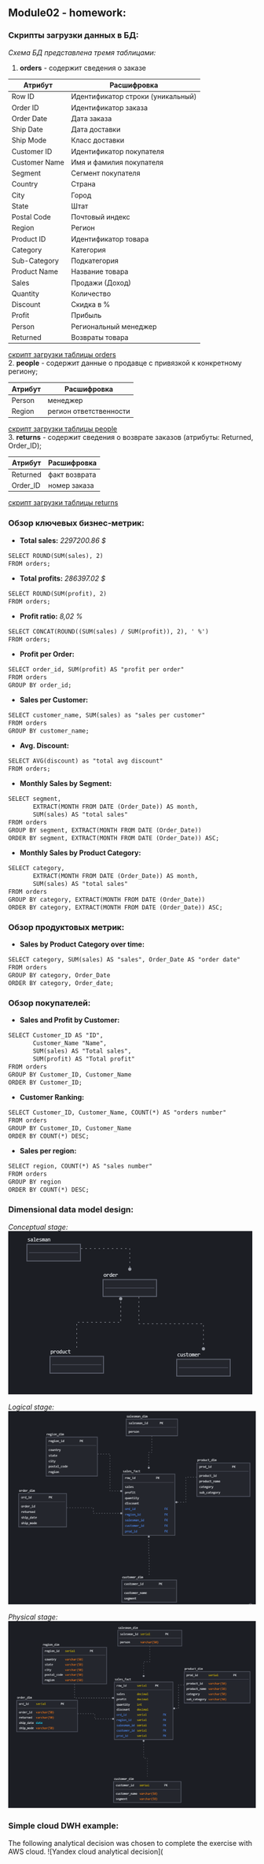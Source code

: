 ## Module02 - homework:

### Cкрипты загрузки данных в БД:
*Схема БД представлена тремя таблицами:* </br>
1. **orders** - содержит сведения о заказе </br> 

|Атрибут|Расшифровка|
|---|---|
|Row ID|Идентификатор строки (уникальный)|
|Order ID|Идентификатор заказа|
|Order Date|Дата заказа|
|Ship Date|Дата доставки|
|Ship Mode|Класс доставки|
|Customer ID|Идентификатор покупателя|
|Customer Name|Имя и фамилия покупателя|
|Segment|Сегмент покупателя|
|Country|Страна|
|City|Город |
|State|Штат|
|Postal Code|Почтовый индекс|
|Region|	Регион|
|Product ID|	Идентификатор товара|
|Category|	Категория|
|Sub-Category|	Подкатегория|
|Product Name|	Название товара|
|Sales|	Продажи (Доход)|
|Quantity|	Количество|
|Discount|	Скидка в %|
|Profit|	Прибыль|
|Person|	Региональный менеджер|
|Returned|	Возвраты товара|

[скрипт загрузки таблицы orders](https://github.com/alex97iv/DE-content/blob/main/data-learn-course/module02/scripts/orders.sql) </br> 
2. **people** - содержит данные о продавце с привязкой к конкретному региону; </br> 

|Атрибут|Расшифровка|
|---|---|
|Person|менеджер|
|Region|регион ответственности|

[скрипт загрузки таблицы people](https://github.com/alex97iv/DE-content/blob/main/data-learn-course/module02/scripts/people.sql) </br>
3. **returns** - содержит сведения о возврате заказов (атрибуты: Returned, Order_ID); </br> 

|Атрибут|Расшифровка|
|---|---|
|Returned|факт возврата|
|Order_ID|номер заказа|

[скрипт загрузки таблицы returns](https://github.com/alex97iv/DE-content/blob/main/data-learn-course/module02/scripts/returns.sql)

### Обзор ключевых бизнес-метрик:
* **Total sales:** *2297200.86 $* 
``` 
SELECT ROUND(SUM(sales), 2)
FROM orders; 
```
* **Total profits:** *286397.02 $* 
```
SELECT ROUND(SUM(profit), 2)
FROM orders;
```
* **Profit ratio:** *8,02 %*
```
SELECT CONCAT(ROUND((SUM(sales) / SUM(profit)), 2), ' %')
FROM orders;
```
* **Profit per Order:**
```
SELECT order_id, SUM(profit) AS "profit per order"
FROM orders
GROUP BY order_id;
```
* **Sales per Customer:**
```
SELECT customer_name, SUM(sales) as "sales per customer"
FROM orders
GROUP BY customer_name;
```
* **Avg. Discount:**
```
SELECT AVG(discount) as "total avg discount"
FROM orders;
```
* **Monthly Sales by Segment:**
```
SELECT segment, 
       EXTRACT(MONTH FROM DATE (Order_Date)) AS month, 
       SUM(sales) AS "total sales"
FROM orders
GROUP BY segment, EXTRACT(MONTH FROM DATE (Order_Date))
ORDER BY segment, EXTRACT(MONTH FROM DATE (Order_Date)) ASC;
```
* **Monthly Sales by Product Category:**
```
SELECT category, 
       EXTRACT(MONTH FROM DATE (Order_Date)) AS month, 
       SUM(sales) AS "total sales"
FROM orders
GROUP BY category, EXTRACT(MONTH FROM DATE (Order_Date))
ORDER BY category, EXTRACT(MONTH FROM DATE (Order_Date)) ASC;
```
### Обзор продуктовых метрик:
* **Sales by Product Category over time:**
```
SELECT category, SUM(sales) AS "sales", Order_Date AS "order date"
FROM orders
GROUP BY category, Order_Date
ORDER BY category, Order_date;
```
### Обзор покупателей:
* **Sales and Profit by Customer:**
```
SELECT Customer_ID AS "ID",
       Customer_Name "Name",
       SUM(sales) AS "Total sales", 
       SUM(profit) AS "Total profit"
FROM orders
GROUP BY Customer_ID, Customer_Name
ORDER BY Customer_ID;
```
* **Customer Ranking:**
```
SELECT Customer_ID, Customer_Name, COUNT(*) AS "orders number"
FROM orders
GROUP BY Customer_ID, Customer_Name
ORDER BY COUNT(*) DESC;
```
* **Sales per region:**
```
SELECT region, COUNT(*) AS "sales number"
FROM orders
GROUP BY region
ORDER BY COUNT(*) DESC;
```
### Dimensional data model design:
*Conceptual stage:* <br>
![Conceptual stage of design](https://github.com/alex97iv/DE-content/blob/main/data-learn-course/module02/conceptual_diagram.png)

*Logical stage:* <br>
![Logical stage of design](https://github.com/alex97iv/DE-content/blob/main/data-learn-course/module02/logical_diagram.png)

*Physical stage:* <br>
![Physical stage of design](https://github.com/alex97iv/DE-content/blob/main/data-learn-course/module02/physical_diagram.png)

### Simple cloud DWH example:
The following analytical decision was chosen to complete the exercise with AWS cloud.
![Yandex cloud analytical decision](
